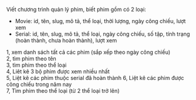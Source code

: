 Viết chương trình quản lý phim, biết phim gồm có 2 loại: 
- Movie: id, tên, slug, mô tả, thể loại, thời lượng, ngày công chiếu, lượt xem
- Serial: id, tên, slug, mô tả, thể loại, ngày công chiếu, số tập, tính trạng (hoàn thành, chưa hoàn thành), lượt xem

1, xem danh sách tất cả các phim (sắp xếp theo ngày công chiếu)  
2, tìm phim theo tên    
3, tìm phim theo thể loại  
4, Liêt kê 3 bộ phim được xem nhiều nhất  
5, Liệt kê các phim thuộc serial đã hoàn thành
6, Liệt kê các phim được công chiếu trong năm nay  
7, Tìm phim theo thể loại (từ 2 thể loại trở lên)
